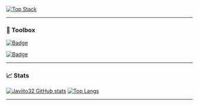[![Top Stack](https://widget.realdeveloper.pro/api/top?stack=JavaScript,Java,MySQL)](https://github.com/Javiito32)

---

### 🧰 Toolbox
[![Badge](https://widget.realdeveloper.pro/api/badge?title=Languages%20,%20Frameworks%20and%20Databases&badges=JavaScript,Java,Vue.js,Python,Bootstrap,PHP,MySQL,SQL%20Server)](https://github.com/Javiito32)

[![Badge](https://widget.realdeveloper.pro/api/badge?title=Devops&badges=Git,Jira,Docker,Github,Confluence,Azure%20DevOps)](https://github.com/Javiito32)

---

### 📈 Stats
[![Javiito32 GitHub stats](https://github-readme-stats.vercel.app/api?username=Javiito32&theme=radical)](https://github.com/Javiito32)
[![Top Langs](https://github-readme-stats.vercel.app/api/top-langs/?username=Javiito32&layout=compact&langs_count=8&theme=radical)](https://github.com/Javiito32)

---
<!--
**Javiito32/Javiito32** is a ✨ _special_ ✨ repository because its `README.md` (this file) appears on your GitHub profile.

Here are some ideas to get you started:

- 🔭 I’m currently working on ...
- 🌱 I’m currently learning ...
- 👯 I’m looking to collaborate on ...
- 🤔 I’m looking for help with ...
- 💬 Ask me about ...
- 📫 How to reach me: ...
- 😄 Pronouns: ...
- ⚡ Fun fact: ...
-->
